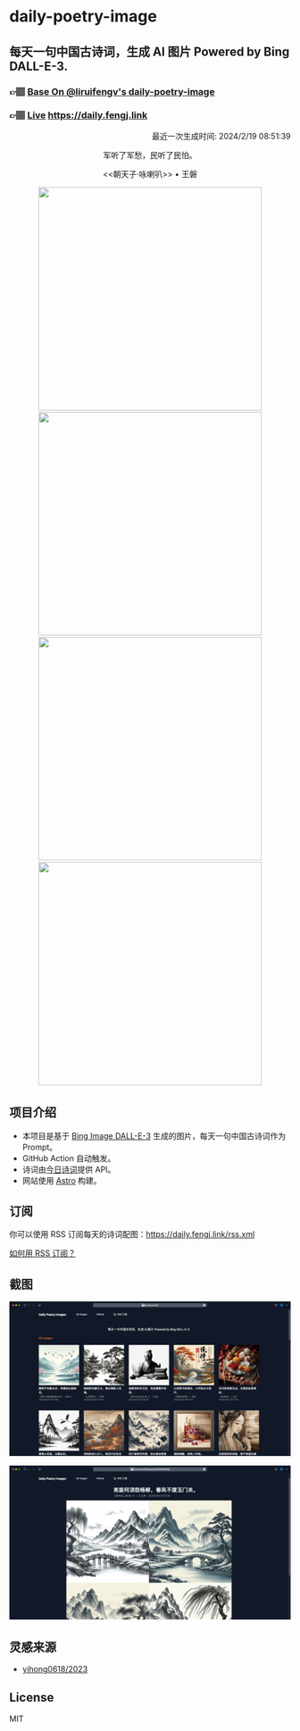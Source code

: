 
# daily-poetry-image

## 每天一句中国古诗词，生成 AI 图片 Powered by Bing DALL-E-3.

### 👉🏽 [Base On @liruifengv's daily-poetry-image](https://github.com/liruifengv/daily-poetry-image)

### 👉🏽 [Live](https://daily.fengj.link) https://daily.fengj.link

<p align="right">
  最近一次生成时间: 2024/2/19 08:51:39
</p>
<p align="center">
军听了军愁，民听了民怕。
</p>
<p align="center">
<<朝天子·咏喇叭>> • 王磐
</p>
<p align="center">
<img src="https://tse4.mm.bing.net/th/id/OIG4.xMOMBn1XaufVlHjvEfHS" height="400" width="400" />
<img src="https://tse4.mm.bing.net/th/id/OIG4.OHzzAVwXHIl_pmo_9wJ0" height="400" width="400" />
<img src="https://tse2.mm.bing.net/th/id/OIG4.GLcOISBb5EV1IchVVb2P" height="400" width="400" />
<img src="https://tse1.mm.bing.net/th/id/OIG4.AucmCvHzHDAQAMma0LVt" height="400" width="400" />
</p>

## 项目介绍

-   本项目是基于 [Bing Image DALL-E-3](https://www.bing.com/images/create) 生成的图片，每天一句中国古诗词作为 Prompt。
-   GitHub Action 自动触发。
-   诗词由[今日诗词](https://www.jinrishici.com/)提供 API。
-   网站使用 [Astro](https://astro.build) 构建。

## 订阅

你可以使用 RSS 订阅每天的诗词配图：https://daily.fengj.link/rss.xml

[如何用 RSS 订阅？](https://zhuanlan.zhihu.com/p/55026716)

## 截图

![图片列表](./screenshots/Snipaste_2023-12-28_21-00-26.png)

![图片详情](./screenshots/Snipaste_2023-12-28_21-00-53.png)

## 灵感来源

-   [yihong0618/2023](https://github.com/yihong0618/2023)

## License

MIT
